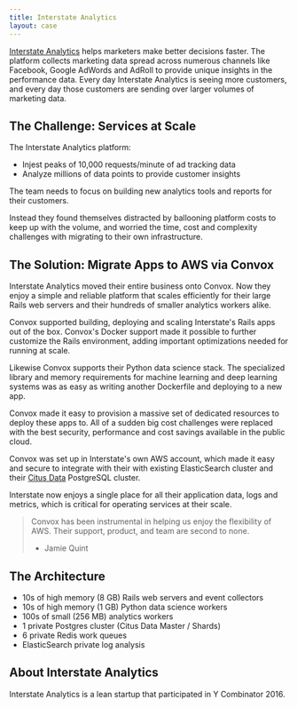 ```yaml
---
title: Interstate Analytics
layout: case
---
```


[Interstate Analytics](https://interstateanalytics.com/) helps marketers make better decisions faster. The platform collects marketing data spread across numerous channels like Facebook, Google AdWords and AdRoll to provide unique insights in the performance data. Every day Interstate Analytics is seeing more customers, and every day those customers are sending over larger volumes of marketing data.

## The Challenge: Services at Scale

The Interstate Analytics platform:

* Injest peaks of 10,000 requests/minute of ad tracking data
* Analyze millions of data points to provide customer insights

The team needs to focus on building new analytics tools and reports for their customers.

Instead they found themselves distracted by ballooning platform costs to keep up with the volume, and worried the time, cost and complexity challenges with migrating to their own infrastructure.

## The Solution: Migrate Apps to AWS via Convox

Interstate Analytics moved their entire business onto Convox. Now they enjoy a simple and reliable platform that scales efficiently for their large Rails web servers and their hundreds of smaller analytics workers alike.

Convox supported building, deploying and scaling Interstate's Rails apps out of the box. Convox's Docker support made it possible to further customize the Rails environment, adding important optimizations needed for running at scale.

Likewise Convox supports their Python data science stack. The specialized library and memory requirements for machine learning and deep learning systems was as easy as writing another Dockerfile and deploying to a new app.

Convox made it easy to provision a massive set of dedicated resources to deploy these apps to. All of a sudden big cost challenges were replaced with the best security, performance and cost savings available in the public cloud.

Convox was set up in Interstate's own AWS account, which made it easy and secure to integrate with their with existing ElasticSearch cluster and their [Citus Data](https://www.citusdata.com/) PostgreSQL cluster.

Interstate now enjoys a single place for all their application data, logs and metrics, which is critical for operating services at their scale.

> Convox has been instrumental in helping us enjoy the flexibility of AWS. Their support, product, and team are second to none.
> - Jamie Quint

## The Architecture

* 10s of high memory (8 GB) Rails web servers and event collectors
* 10s of high memory (1 GB) Python data science workers
* 100s of small (256 MB) analytics workers
* 1 private Postgres cluster (Citus Data Master / Shards)
* 6 private Redis work queues
* ElasticSearch private log analysis

## About Interstate Analytics

Interstate Analytics is a lean startup that participated in Y Combinator 2016.
